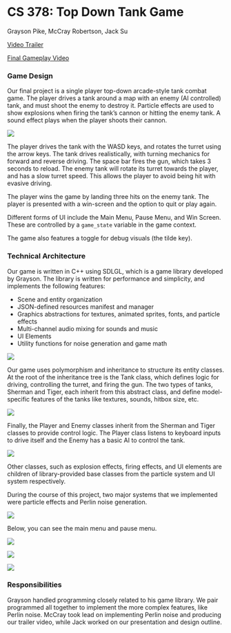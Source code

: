 # CS 378: Top Down Tank Game
Grayson Pike, McCray Robertson, Jack Su


[Video Trailer](https://drive.google.com/file/d/1YP4eQrjQx3UrjiTRJoWBWxoLTid3J4Jx/view)

[Final Gameplay Video](https://youtu.be/X4oXr8ffYxs)


### Game Design
Our final project is a single player top-down arcade-style tank combat game. The player drives a tank around a map with an enemy (AI controlled) tank, and must shoot the enemy to destroy it. Particle effects are used to show explosions when firing the tank’s cannon or hitting the enemy tank. A sound effect plays when the player shoots their cannon.

![](screenshots/gameplay.png)

The player drives the tank with the WASD keys, and rotates the turret using the arrow keys. The tank drives realistically, with turning mechanics for forward and reverse driving. The space bar fires the gun, which takes 3 seconds to reload. The enemy tank will rotate its turret towards the player, and has a slow turret speed. This allows the player to avoid being hit with evasive driving.

The player wins the game by landing three hits on the enemy tank. The player is presented with a win-screen and the option to quit or play again.

Different forms of UI include the Main Menu, Pause Menu, and Win Screen. These are controlled by a `game_state` variable in the game context.

The game also features a toggle for debug visuals (the tilde key).

### Technical Architecture
Our game is written in C++ using SDLGL, which is a game library developed by Grayson. The library is written for performance and simplicity, and implements the following features:

- Scene and entity organization
- JSON-defined resources manifest and manager
- Graphics abstractions for textures, animated sprites, fonts, and particle effects
- Multi-channel audio mixing for sounds and music
- UI Elements
- Utility functions for noise generation and game math

![](screenshots/main.png)

Our game uses polymorphism and inheritance to structure its entity classes. At the root of the inheritance tree is the Tank class, which defines logic for driving, controlling the turret, and firing the gun. The two types of tanks, Sherman and Tiger, each inherit from this abstract class, and define model-specific features of the tanks like textures, sounds, hitbox size, etc.

![](screenshots/tank_header.png)

Finally, the Player and Enemy classes inherit from the Sherman and Tiger classes to provide control logic. The Player class listens to keyboard inputs to drive itself and the Enemy has a basic AI to control the tank.

![](screenshots/player_header.png)

Other classes, such as explosion effects, firing effects, and UI elements are children of library-provided base classes from the particle system and UI system respectively.

During the course of this project, two major systems that we implemented were particle effects and Perlin noise generation.

![](screenshots/noise.png)

Below, you can see the main menu and pause menu.

![](screenshots/main_menu.png)

![](screenshots/lose.png)

![](screenshots/win.png)


### Responsibilities
Grayson handled programming closely related to his game library. We pair programmed all together to implement the more complex features, like Perlin noise. McCray took lead on implementing Perlin noise and producing our trailer video, while Jack worked on our presentation and design outline.






